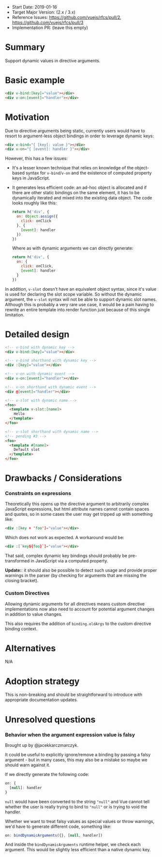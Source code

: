 - Start Date: 2019-01-16
- Target Major Version: (2.x / 3.x)
- Reference Issues: https://github.com/vuejs/rfcs/pull/2, https://github.com/vuejs/rfcs/pull/3
- Implementation PR: (leave this empty)

# Summary

Support dynamic values in directive arguments.

# Basic example

``` html
<div v-bind:[key]="value"></div>
<div v-on:[event]="handler"></div>
```

# Motivation

Due to directive arguments being static, currently users would have to resort to argument-less object bindings in order to leverage dynamic keys:

``` html
<div v-bind="{ [key]: value }"></div>
<div v-on="{ [event]: handler }"></div>
```

However, this has a few issues:

- It's a lesser known technique that relies on knowledge of the object-based syntax for `v-bind`/`v-on` and the existence of computed property keys in JavaScript.

- It generates less efficient code: an ad-hoc object is allocated and if there are other static bindings on the same element, it has to be dynamically iterated and mixed into the existing data object. The code looks roughly like this:

  ``` js
  return h('div', {
    on: Object.assign({
      click: onClick
    }, {
      [event]: handler
    })
  })
  ```

  Where as with dynamic arguments we can directly generate:

  ``` js
  return h('div', {
    on: {
      click: onClick,
      [event]: handler
    }
  })
  ```

In addition, `v-slot` doesn't have an equivalent object syntax, since it's value is used for declaring the slot scope variable. So without the dynamic argument, the `v-slot` syntax will not be able to support dynamic slot names. Although this is probably a very rare use case, it would be a pain having to rewrite an entire template into render function just because of this single limitation.

# Detailed design

``` html
<!-- v-bind with dynamic key -->
<div v-bind:[key]="value"></div>

<!-- v-bind shorthand with dynamic key -->
<div :[key]="value"></div>

<!-- v-on with dynamic event -->
<div v-on:[event]="handler"></div>

<!-- v-on shorthand with dynamic event -->
<div @[event]="handler"></div>

<!-- v-slot with dynamic name -->
<foo>
  <template v-slot:[name]>
    Hello
  </template>
</foo>

<!-- v-slot shorthand with dynamic name -->
<!-- pending #3 -->
<foo>
  <template #[name]>
    Default slot
  </template>
</foo>
```

# Drawbacks / Considerations

### Constraints on expressions

Theoretically this opens up the directive argument to arbitrarily complex JavaScript expressions, but html attribute names cannot contain spaces and quotes, so in some cases the user may get tripped up with something like:

``` html
<div :[key + 'foo']="value"></div>
```

Which does not work as expected. A workaround would be:

``` html
<div :[`key${foo}`]="value"></div>
```

That said, complex dynamic key bindings should probably be pre-transformed in JavaScript via a computed property.

**Update:**: it should also be possible to detect such usage and provide proper warnings in the parser (by checking for arguments that are missing the closing bracket).

### Custom Directives

Allowing dynamic arguments for all directives means custom directive implementations now also need to account for potential argument changes in addition to value changes.

This also requires the addition of `binding.oldArgs` to the custom directive binding context.

# Alternatives

N/A

# Adoption strategy

This is non-breaking and should be straightforward to introduce with appropriate documentation updates.

# Unresolved questions

### Behavior when the argument expression value is falsy

Brought up by @jacekkarczmarczyk.

It could be useful to explicitly ignore/remove a binding by passing a falsy argument - but in many cases, this may also be a mistake so maybe we should warn against it.

If we directly generate the following code:

``` js
on: {
  [null]: handler
}
```

`null` would have been converted to the string `"null"` and Vue cannot tell whether the user is really trying to bind to `"null"` or is trying to void the handler.

Whether we want to treat falsy values as special values or throw warnings, we'd have to generate different code, something like:

``` js
on: bindDynamicArguments({}, [null, handler])
```

And inside the `bindDynamicArguments` runtime helper, we check each argument. This would be slightly less efficient than a native dynamic key.
